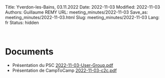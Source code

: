 Title: Yverdon-les-Bains, 03.11.2022
Date: 2022-11-03
Modified: 2022-11-03
Authors: Guillaume REMY
URL: meeting_minutes/2022-11-03
Save_as: meeting_minutes/2022-11-03.html
Slug: meeting_minutes/2022-11-03
Lang: fr
Status: hidden

<br />

# Documents

* Présentation du PSC [2022-11-03-User-Group.pdf]({filename}/documents/meetings/2022-11-03/2022-11-03-User-Group.pdf)
* Présentation de CampToCamp [2022-11-03-c2c.pdf]({filename}/documents/meetings/2022-11-03/2022-11-03-c2c.pdf)
